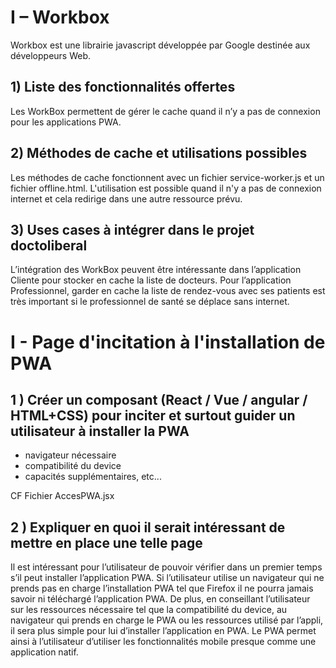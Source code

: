 # I – Workbox

Workbox est une librairie javascript développée par Google destinée aux développeurs Web.

## 1)	Liste des fonctionnalités offertes

Les WorkBox permettent de gérer le cache quand il n’y a pas de connexion pour les applications PWA. 

## 2)	Méthodes de cache et utilisations possibles

Les méthodes de cache fonctionnent avec un fichier service-worker.js et un fichier offline.html.
L'utilisation est possible quand il n'y a pas de connexion internet et cela redirige dans une autre ressource prévu.


## 3)	Uses cases à intégrer dans le projet doctoliberal

L’intégration des WorkBox peuvent être intéressante dans l’application Cliente pour stocker en cache la liste de docteurs. Pour l’application Professionnel,
garder en cache la liste de rendez-vous avec ses patients est très important si le professionnel de santé se déplace sans internet.


# I - Page d'incitation à l'installation de PWA

## 1 ) Créer un composant (React / Vue / angular / HTML+CSS) pour inciter et surtout guider un utilisateur à installer la PWA
- navigateur nécessaire
- compatibilité du device
- capacités supplémentaires, etc...

CF Fichier AccesPWA.jsx

## 2 ) Expliquer en quoi il serait intéressant de mettre en place une telle page

Il est intéressant pour l’utilisateur de pouvoir vérifier dans un premier temps s’il peut installer l’application PWA. Si l’utilisateur utilise un navigateur qui ne prends pas en charge l’installation PWA tel que Firefox il ne pourra jamais savoir ni téléchargé l’application PWA. De plus, en conseillant l’utilisateur sur les ressources nécessaire tel que la compatibilité du device, au navigateur qui prends en charge le PWA ou les ressources utilisé par l’appli, il sera plus simple pour lui d’installer l’application en PWA. Le PWA permet ainsi à l’utilisateur d’utiliser les fonctionnalités mobile presque comme une application natif.
